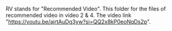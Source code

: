 RV stands for "Recommended Video".
This folder for the files of recommended video in video 2 & 4.
The video link "https://youtu.be/ajrtAuDg3yw?si=QQ2x8kP0eoNqDs2p".
